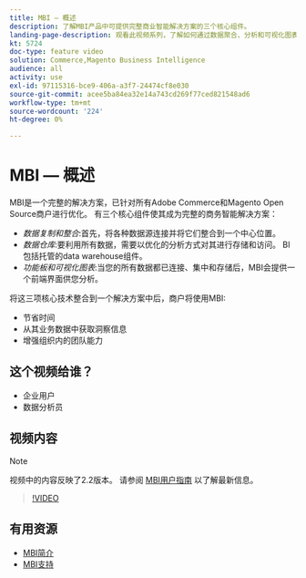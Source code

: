 ```yaml
---
title: MBI — 概述
description: 了解MBI产品中可提供完整商业智能解决方案的三个核心组件。
landing-page-description: 观看此视频系列，了解如何通过数据聚合、分析和可视化图表来提供更好的业务分析和结果。
kt: 5724
doc-type: feature video
solution: Commerce,Magento Business Intelligence
audience: all
activity: use
exl-id: 97115316-bce9-406a-a3f7-24474cf8e030
source-git-commit: acee5ba84ea32e14a743cd269f77ced821548ad6
workflow-type: tm+mt
source-wordcount: '224'
ht-degree: 0%

---
```


# MBI — 概述

MBI是一个完整的解决方案，已针对所有Adobe Commerce和Magento Open Source商户进行优化。 有三个核心组件使其成为完整的商务智能解决方案：

- _数据复制和整合_:首先，将各种数据源连接并将它们整合到一个中心位置。
- _数据仓库_:要利用所有数据，需要以优化的分析方式对其进行存储和访问。 BI包括托管的data warehouse组件。
- _功能板和可视化图表_:当您的所有数据都已连接、集中和存储后，MBI会提供一个前端界面供您分析。

将这三项核心技术整合到一个解决方案中后，商户将使用MBI:

- 节省时间
- 从其业务数据中获取洞察信息
- 增强组织内的团队能力

## 这个视频给谁？

- 企业用户
- 数据分析员

## 视频内容

>[!NOTE]
>
>视频中的内容反映了2.2版本。 请参阅 [MBI用户指南](https://docs.magento.com/mbi/) 以了解最新信息。

>[!VIDEO](https://video.tv.adobe.com/v/35979?quality=12&learn=on)

## 有用资源

- [MBI简介](https://docs.magento.com/mbi/getting-started/getting-started.html)
- [MBI支持](https://support.magento.com/hc/en-us/articles/360016730811)
